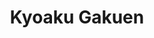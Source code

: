 --- 
title: "Kyoaku Gakuen"
publishdate: "2019-6-25T16:48:46+02:00"
src: "https://365manga.net/manga/kyoaku-gakuen"
image: "https://data.365manga.net/images/thumbnails/15938-kyoaku-gakuen.jpg"
description: "Shadow hand that spreads depravity around the world, we call them archvillains! World crisis, religious conflict, territorial dispute, information control, ero-manga regulations... They are at the root of every major social problem(probably)! This is a story about a dreadful institution, 'School of Supreme Evil' that raises archvillains and a police investigator who infiltrated it."
---